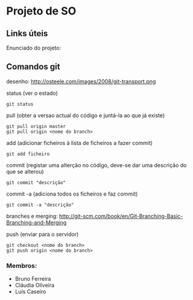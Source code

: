 # Projeto de SO

## Links úteis
Enunciado do projeto: 

## Comandos git
desenho: http://osteele.com/images/2008/git-transport.png

status (ver o estado)

    git status

pull (obter a versao actual do código e juntá-la ao que já existe)

    git pull origin master
    git pull origin <nome do branch>

add (adicionar ficheiros à lista de ficheiros a fazer commit)

    git add ficheiro
    
commit (registar uma alterção no código, deve-se dar uma descrição do que se alterou)

    git commit "descrição"
    
commit -a (adiciona todos os ficheiros e faz commit)

    git commit -a "descrição"
    
branches e merging: http://git-scm.com/book/en/Git-Branching-Basic-Branching-and-Merging

push (enviar para o servidor)

    git checkout <nome do branch>
    git push origin <nome do branch>

### Membros:
* Bruno Ferreira
* Cláudia Oliveira
* Luís Caseiro

